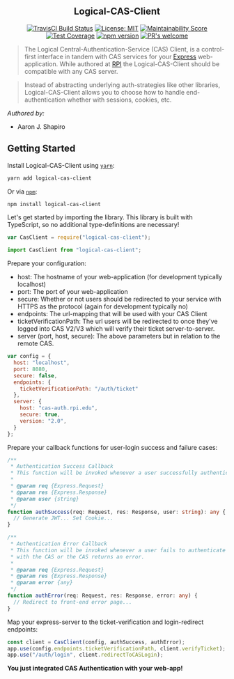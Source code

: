 <h2 align="center">Logical-CAS-Client</h2>
<p align="center">
  <a href="https://travis-ci.org/ashapir0/logical-cas-client"><img src="https://travis-ci.org/ashapir0/logical-cas-client.svg?branch=master" alt="TravisCI Build Status"></a>
  <a href="https://opensource.org/licenses/MIT"><img src="https://img.shields.io/badge/License-MIT-yellow.svg" alt="License: MIT"></a>
  <a href="https://codeclimate.com/github/ashapir0/logical-cas-client/maintainability"><img src="https://api.codeclimate.com/v1/badges/62ca6570553055446a77/maintainability" alt="Maintainability Score"/></a>
  <a href="https://codeclimate.com/github/ashapir0/logical-cas-client/test_coverage"><img src="https://api.codeclimate.com/v1/badges/62ca6570553055446a77/test_coverage" alt="Test Coverage"/></a>
  <a href="https://badge.fury.io/js/logical-cas-client"><img src="https://badge.fury.io/js/logical-cas-client.svg" alt="npm version"></a>
  <a href="https://github.com/ashapir0/logical-cas-client/pulls"><img src="https://img.shields.io/badge/PRs%20-welcome-brightgreen.svg" alt="PR's welcome"></a>
</p>

> The Logical Central-Authentication-Service (CAS) Client, is a control-first interface in tandem with CAS services for your <a href="https://expressjs.com" target="_blank">Express</a> web-application. While authored at <a href="https://rpi.edu" target="_blank">RPI</a> the Logical-CAS-Client should be compatible with any CAS server. 

> Instead of abstracting underlying auth-strategies like other libraries, Logical-CAS-Client allows you to choose how to handle end-authentication whether with sessions, cookies, etc.

_Authored by:_
 - Aaron J. Shapiro

## Getting Started

Install Logical-CAS-Client using [`yarn`](https://yarnpkg.com/en/package/logical-cas-client):

```bash
yarn add logical-cas-client
```

Or via [`npm`](https://www.npmjs.com/):

```bash
npm install logical-cas-client
```

Let's get started by importing the library. This library is built with TypeScript, so no additional type-definitions are necessary!

```javascript
var CasClient = require("logical-cas-client");
```

```typescript
import CasClient from "logical-cas-client";
```

Prepare your configuration:
  - host: The hostname of your web-application (for development typically localhost)
  - port: The port of your web-application
  - secure: Whether or not users should be redirected to your service with HTTPS as the protocol (again for development typically no)
  - endpoints: The url-mapping that will be used with your CAS Client
  - ticketVerificationPath: The url users will be redirected to once they've logged into CAS V2/V3 which will verify their ticket server-to-server.
  - server (port, host, secure): The above parameters but in relation to the remote CAS.

```javascript
var config = {
  host: "localhost",
  port: 8080,
  secure: false,
  endpoints: {
    ticketVerificationPath: "/auth/ticket"
  },
  server: {
    host: "cas-auth.rpi.edu",
    secure: true,
    version: "2.0",
  }
};
```
Prepare your callback functions for user-login success and failure cases:
```typescript
/**
 * Authentication Success Callback
 * This function will be invoked whenever a user successfully authenticated with the CAS.
 * 
 * @param req {Express.Request}
 * @param res {Express.Response}
 * @param user {string}
 */
function authSuccess(req: Request, res: Response, user: string): any {
  // Generate JWT... Set Cookie...
}

/**
 * Authentication Error Callback
 * This function will be invoked whenever a user fails to authenticate 
 * with the CAS or the CAS returns an error.
 * 
 * @param req {Express.Request}
 * @param res {Express.Response}
 * @param error {any}
 */
function authError(req: Request, res: Response, error: any) {
  // Redirect to front-end error page...
}
```

Map your express-server to the ticket-verification and login-redirect endpoints:
```javascript
const client = CasClient(config, authSuccess, authError);
app.use(config.endpoints.ticketVerificationPath, client.verifyTicket);
app.use("/auth/login", client.redirectToCASLogin);
```

**You just integrated CAS Authentication with your web-app!**